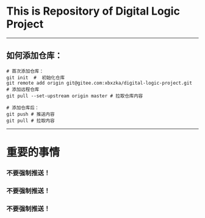 # This is Repository of Digital Logic Project

---


## 如何添加仓库：
```shell
# 首次添加仓库：
git init  #  初始化仓库
git remote add origin git@gitee.com:xbxzka/digital-logic-project.git   # 添加远程仓库
git pull --set-upstream origin master # 拉取仓库内容

# 添加仓库后：
git push # 推送内容
git pull # 拉取内容
```

---

# 重要的事情

### 不要强制推送！

### 不要强制推送！

### 不要强制推送！